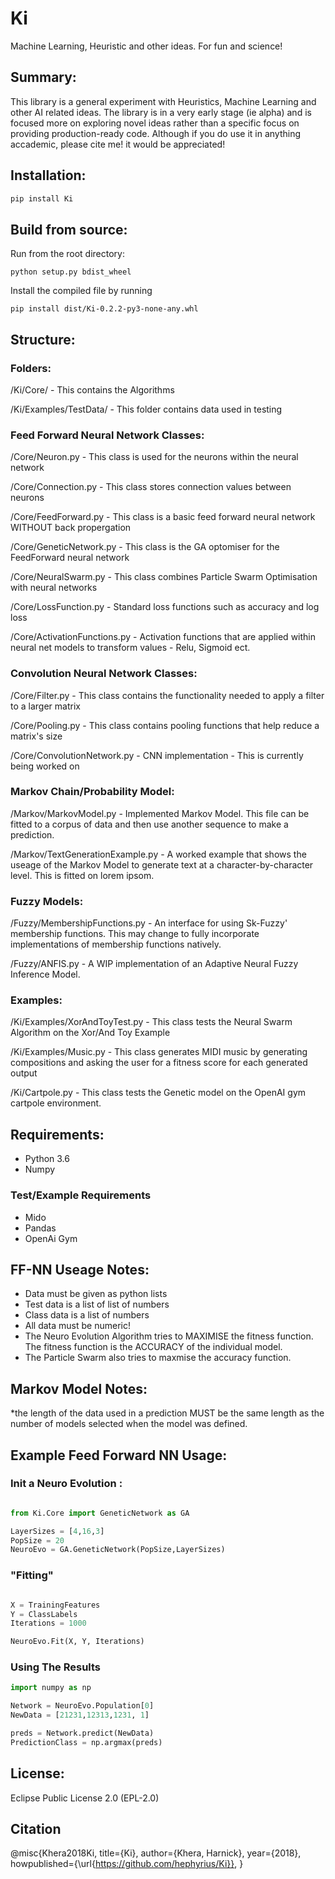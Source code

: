 # Ki 

Machine Learning, Heuristic  and other ideas. For fun and science!

## Summary:

This library is a general experiment with Heuristics, Machine Learning and other AI related ideas. 
The library is in a very early stage (ie alpha) and is focused more on exploring novel ideas rather than a specific focus on providing production-ready code.
Although if you do use it in anything accademic, please cite me! it would be appreciated!

## Installation:

```python
pip install Ki
```

## Build from source:

Run from the root directory:

```
python setup.py bdist_wheel
```

Install the compiled file by running

```
pip install dist/Ki-0.2.2-py3-none-any.whl
```

## Structure:

### Folders:

/Ki/Core/ - This contains the Algorithms

/Ki/Examples/TestData/ - This folder contains data used in testing

### Feed Forward Neural Network Classes:

/Core/Neuron.py - This class is used for the neurons within the neural network

/Core/Connection.py - This class stores connection values between neurons

/Core/FeedForward.py - This class is a basic feed forward neural network WITHOUT back propergation

/Core/GeneticNetwork.py - This class is the GA optomiser for the FeedForward neural network

/Core/NeuralSwarm.py - This class combines Particle Swarm Optimisation with neural networks

/Core/LossFunction.py - Standard loss functions such as accuracy and log loss

/Core/ActivationFunctions.py - Activation functions that are applied within neural net models to transform values - Relu, Sigmoid ect.


### Convolution Neural Network Classes:

/Core/Filter.py - This class contains the functionality needed to apply a filter to a larger matrix

/Core/Pooling.py - This class contains pooling functions that help reduce a matrix's size

/Core/ConvolutionNetwork.py - CNN implementation - This is currently being worked on

### Markov Chain/Probability Model:

/Markov/MarkovModel.py - Implemented Markov Model. This file can be fitted to a corpus of data and then use another sequence to make a prediction.

/Markov/TextGenerationExample.py - A worked example that shows the useage of the Markov Model to generate text at a character-by-character level. This is fitted on lorem ipsom.

### Fuzzy Models:

/Fuzzy/MembershipFunctions.py - An interface for using Sk-Fuzzy' membership functions. This may change to fully incorporate implementations of membership functions natively.

/Fuzzy/ANFIS.py - A WIP implementation of an Adaptive Neural Fuzzy Inference Model.

### Examples:

/Ki/Examples/XorAndToyTest.py - This class tests the Neural Swarm Algorithm on the Xor/And Toy Example

/Ki/Examples/Music.py - This class generates MIDI music by generating compositions and asking the user for a fitness score for each generated output

/Ki/Cartpole.py - This class tests the Genetic model on the OpenAI gym cartpole environment.

## Requirements:

* Python 3.6
* Numpy

### Test/Example Requirements

* Mido
* Pandas
* OpenAi Gym

## FF-NN Useage Notes:

* Data must be given as python lists
* Test data is a list of list of numbers
* Class data is a list of numbers
* All data must be numeric!
* The Neuro Evolution Algorithm tries to MAXIMISE the fitness function. The fitness function is the ACCURACY of the individual model.
* The Particle Swarm also tries to maxmise the accuracy function.

## Markov Model Notes:

*the length of the data used in a prediction MUST be the same length as the number of models selected when the model was defined.

## Example Feed Forward NN Usage:

### Init a Neuro Evolution :

```python

from Ki.Core import GeneticNetwork as GA

LayerSizes = [4,16,3]
PopSize = 20
NeuroEvo = GA.GeneticNetwork(PopSize,LayerSizes)

```

### "Fitting"


```python

X = TrainingFeatures
Y = ClassLabels
Iterations = 1000

NeuroEvo.Fit(X, Y, Iterations)

```

### Using The Results

```python
import numpy as np

Network = NeuroEvo.Population[0]
NewData = [21231,12313,1231, 1]

preds = Network.predict(NewData)
PredictionClass = np.argmax(preds)

```
## License:

Eclipse Public License 2.0 (EPL-2.0)

## Citation

@misc{Khera2018Ki,
  title={Ki},
  author={Khera, Harnick},
  year={2018},
  howpublished={\url{https://github.com/hephyrius/Ki}},
}





